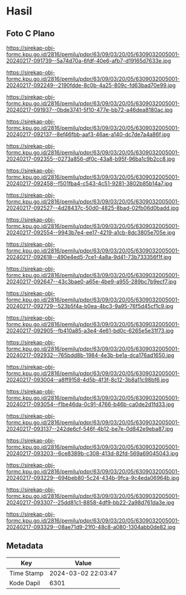 # Hasil

## Foto C Plano

https://sirekap-obj-formc.kpu.go.id/2816/pemilu/pdpr/63/09/03/20/05/6309032005001-20240217-091739--5a74d70a-6fdf-40e6-afb7-d19165d7633e.jpg

https://sirekap-obj-formc.kpu.go.id/2816/pemilu/pdpr/63/09/03/20/05/6309032005001-20240217-092249--2190fdde-8c0b-4a25-809c-fd63bad70e99.jpg

https://sirekap-obj-formc.kpu.go.id/2816/pemilu/pdpr/63/09/03/20/05/6309032005001-20240217-091937--0bde3741-5f10-477e-bb72-a46dea8180ac.jpg

https://sirekap-obj-formc.kpu.go.id/2816/pemilu/pdpr/63/09/03/20/05/6309032005001-20240217-092137--8ef46fbb-aaf3-46ae-a140-dc7de7a4a86f.jpg

https://sirekap-obj-formc.kpu.go.id/2816/pemilu/pdpr/63/09/03/20/05/6309032005001-20240217-092355--0273a856-df0c-43a8-b95f-96ba1c9b2cc8.jpg

https://sirekap-obj-formc.kpu.go.id/2816/pemilu/pdpr/63/09/03/20/05/6309032005001-20240217-092458--f501fba4-c543-4c51-9281-3802b85b14a7.jpg

https://sirekap-obj-formc.kpu.go.id/2816/pemilu/pdpr/63/09/03/20/05/6309032005001-20240217-092527--4d28437c-50d0-4825-8bad-02fb06d0badd.jpg

https://sirekap-obj-formc.kpu.go.id/2816/pemilu/pdpr/63/09/03/20/05/6309032005001-20240217-092554--9943b7e4-ee17-4219-a1cb-8dc3805e705e.jpg

https://sirekap-obj-formc.kpu.go.id/2816/pemilu/pdpr/63/09/03/20/05/6309032005001-20240217-092618--490e4ed5-7ce1-4a8a-9d41-73b733356f1f.jpg

https://sirekap-obj-formc.kpu.go.id/2816/pemilu/pdpr/63/09/03/20/05/6309032005001-20240217-092647--43c3bae0-a65e-4be9-a955-289bc7b9ecf7.jpg

https://sirekap-obj-formc.kpu.go.id/2816/pemilu/pdpr/63/09/03/20/05/6309032005001-20240217-092729--523b5f4a-b0ea-4bc3-9a95-76f5d45cf1c9.jpg

https://sirekap-obj-formc.kpu.go.id/2816/pemilu/pdpr/63/09/03/20/05/6309032005001-20240217-092905--fb410a85-a3e4-4e61-bd0c-6265e5e31f73.jpg

https://sirekap-obj-formc.kpu.go.id/2816/pemilu/pdpr/63/09/03/20/05/6309032005001-20240217-092932--765bdd8b-1984-4e3b-be1a-dca176ad1650.jpg

https://sirekap-obj-formc.kpu.go.id/2816/pemilu/pdpr/63/09/03/20/05/6309032005001-20240217-093004--a8ff9158-4d5b-4f3f-8c12-3b8a11c98bf6.jpg

https://sirekap-obj-formc.kpu.go.id/2816/pemilu/pdpr/63/09/03/20/05/6309032005001-20240217-093054--f1be46da-0c91-4766-b46b-ca0de2d1fd33.jpg

https://sirekap-obj-formc.kpu.go.id/2816/pemilu/pdpr/63/09/03/20/05/6309032005001-20240217-093137--242de6cf-546f-4b12-be7e-0d842e9eba87.jpg

https://sirekap-obj-formc.kpu.go.id/2816/pemilu/pdpr/63/09/03/20/05/6309032005001-20240217-093203--6ce8389b-c308-413d-82fd-569a69045043.jpg

https://sirekap-obj-formc.kpu.go.id/2816/pemilu/pdpr/63/09/03/20/05/6309032005001-20240217-093229--694beb80-5c24-434b-9fca-9c4eda06964b.jpg

https://sirekap-obj-formc.kpu.go.id/2816/pemilu/pdpr/63/09/03/20/05/6309032005001-20240217-093307--25dd81c1-8858-4df9-bb22-2a98d761da3e.jpg

https://sirekap-obj-formc.kpu.go.id/2816/pemilu/pdpr/63/09/03/20/05/6309032005001-20240217-093329--08ae71d9-21f0-48c8-a080-1304abb0de82.jpg


## Metadata

| Key        | Value               |
| ---------- | ------------------- |
| Time Stamp | 2024-03-02 22:03:47 |
| Kode Dapil | 6301                |



